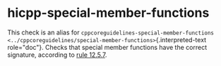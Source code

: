 # hicpp-special-member-functions

This check is an alias for
`cppcoreguidelines-special-member-functions <../cppcoreguidelines/special-member-functions>`{.interpreted-text
role="doc"}. Checks that special member functions have the correct
signature, according to [rule
12.5.7](https://www.perforce.com/resources/qac/high-integrity-cpp-coding-standard/special-member-functions).
